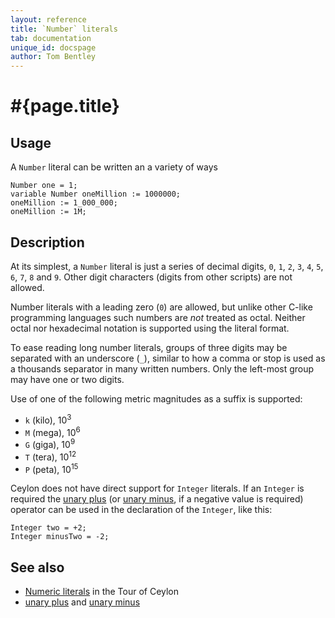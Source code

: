 ```yaml
---
layout: reference
title: `Number` literals
tab: documentation
unique_id: docspage
author: Tom Bentley
---
```


# #{page.title}

## Usage 

A `Number` literal can be written an a variety of ways


    Number one = 1;
    variable Number oneMillion := 1000000;
    oneMillion := 1_000_000;
    oneMillion := 1M;

## Description

At its simplest, a `Number` literal is just a series of decimal digits, 
`0`, `1`, `2`, `3`, `4`, `5`, `6`, `7`, `8` and `9`. Other digit characters 
(digits from other scripts) are not allowed.

Number literals with a leading zero (`0`) are allowed, but unlike other 
C-like programming languages such numbers are *not* treated as octal. 
Neither octal nor hexadecimal notation is supported using the literal format.

To ease reading long number literals, groups of three digits may be separated 
with an underscore (`_`), similar to how a comma or stop is used as a thousands
separator in many written numbers. Only the left-most group may have one or 
two digits.

Use of one of the following metric magnitudes as a suffix is supported:

* `k` (kilo), 10<sup>3</sup>
* `M` (mega), 10<sup>6</sup>
* `G` (giga), 10<sup>9</sup>
* `T` (tera), 10<sup>12</sup>
* `P` (peta), 10<sup>15</sup>

Ceylon does not have direct support for `Integer` literals. If an `Integer` is
required the [unary plus](../../operator/unary_plus) 
(or [unary minus](../../operator/unary_minus), if a negative value is required) 
operator can be used in the  declaration of the `Integer`, like this:


    Integer two = +2;
    Integer minusTwo = -2;

## See also

* [Numeric literals](/documentation/tour/language-module/#numeric_literals) 
  in the Tour of Ceylon 
* [unary plus](../../operator/unary_plus) and [unary minus](../../operator/unary_minus)

